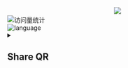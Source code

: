 
<div align="center"> 
  <img height="137px" src="https://github-readme-stats.vercel.app/api?username=blue-stone-j&hide_title=true&hide_border=true&show_icons=trueline_height=21&text_color=000&icon_color=000&bg_color=0,ea6161,ffc64d,fffc4d,52fa5a&theme=graywhite" /> 
</div>

<div>
  <picture>
    <source media="(prefers-color-scheme: dark)" srcset="https://github-readme-activity-graph.vercel.app/graph?username=blue-stone-j&theme=xcode&bg_color=FF000000&hide_border=true" />
    <source media="(prefers-color-scheme: light)" srcset="https://github-readme-activity-graph.vercel.app/graph?username=blue-stone-j&theme=xcode&bg_color=FF000000&color=000000&hide_border=true" />
    <img src="https://github-readme-activity-graph.vercel.app/graph?username=blue-stone-j&theme=xcode&bg_color=FF000000&hide_border=true" alt="访问量统计" />
  </picture>
</div>

<div>
  <picture>
    <img src="https://github-readme-stats.vercel.app/api/top-langs/?username=blue-stone-j&layout=compact&hide_border=true&langs_count=20" alt="language" />
  </picture>
</div>

<details>
    <summary>
        <h2>Share QR</h2>
    </summary>
<!-- <img src="https://github.com/heartyang520/HeartYang.github.io/blob/main/share/QR_d.png?raw=true"width="20%"> -->
<img src="https://github.com/blue-stone-j/blue-stone-j.github.io/blob/main/assets/images/bluestone.png?raw=true"width="20%">
</details>